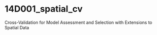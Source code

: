 # 14D001_spatial_cv
Cross-Validation for Model Assessment and Selection with Extensions to Spatial Data
